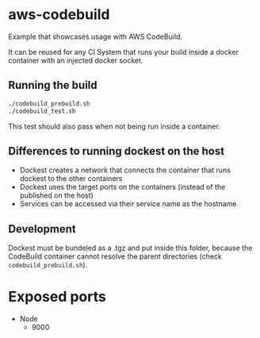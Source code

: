 # aws-codebuild

Example that showcases usage with AWS CodeBuild.

It can be reused for any CI System that runs your build inside a docker container with an injected docker socket.

## Running the build

```bash
./codebuild_prebuild.sh
./codebuild_test.sh
```

This test should also pass when not being run inside a container.

## Differences to running dockest on the host

- Dockest creates a network that connects the container that runs dockest to the other containers
- Dockest uses the target ports on the containers (instead of the published on the host)
- Services can be accessed via their service name as the hostname

## Development

Dockest must be bundeled as a .tgz and put inside this folder, because the CodeBuild container cannot resolve the parent directories (check `codebuild_prebuild.sh`).

# Exposed ports

- Node
  - 9000
